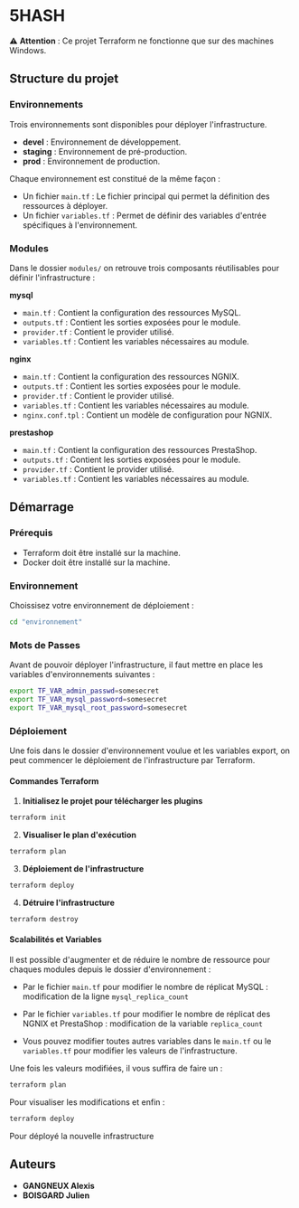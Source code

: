 # 5HASH

⚠️ **Attention** : Ce projet Terraform ne fonctionne que sur des machines Windows.

## Structure du projet 

### Environnements 

Trois environnements sont disponibles pour déployer l'infrastructure.

*   **devel** : Environnement de développement.
*   **staging** : Environnement de pré-production.
*   **prod** : Environnement de production.

Chaque environnement est constitué de la même façon :
*   Un fichier `main.tf` : Le fichier principal qui permet la définition des ressources à déployer.
*   Un fichier `variables.tf` : Permet de définir des variables d'entrée spécifiques à l'environnement. 

### Modules 

Dans le dossier `modules/` on retrouve trois composants réutilisables pour définir l'infrastructure :

**mysql**

*   `main.tf` : Contient la configuration des ressources MySQL.
*   `outputs.tf` : Contient les sorties exposées pour le module.
*   `provider.tf` : Contient le provider utilisé.
*   `variables.tf` : Contient les variables nécessaires au module. 

**nginx**

*   `main.tf` : Contient la configuration des ressources NGNIX.
*   `outputs.tf` : Contient les sorties exposées pour le module.
*   `provider.tf` : Contient le provider utilisé.
*   `variables.tf` : Contient les variables nécessaires au module. 
*   `nginx.conf.tpl` : Contient un modèle de configuration pour NGNIX. 

**prestashop**

*   `main.tf` : Contient la configuration des ressources PrestaShop.
*   `outputs.tf` : Contient les sorties exposées pour le module.
*   `provider.tf` : Contient le provider utilisé.
*   `variables.tf` : Contient les variables nécessaires au module. 

## Démarrage

### Prérequis

*   Terraform doit être installé sur la machine.
*   Docker doit être installé sur la machine.

### Environnement

Choissisez votre environnement de déploiement :

```Bash
cd "environnement"
```

### Mots de Passes

Avant de pouvoir déployer l'infrastructure, il faut mettre en place les variables d'environnements suivantes : 

```Bash
export TF_VAR_admin_passwd=somesecret
export TF_VAR_mysql_password=somesecret
export TF_VAR_mysql_root_password=somesecret
```

### Déploiement

Une fois dans le dossier d'environnement voulue et les variables export, on peut commencer le déploiement de l'infrastructure par Terraform.

#### Commandes Terraform 

1. **Initialisez le projet pour télécharger les plugins**
```Bash
terraform init
```
2. **Visualiser le plan d'exécution**
```Bash
terraform plan
```
3. **Déploiement de l'infrastructure**
```Bash
terraform deploy
```
4. **Détruire l'infrastructure**
```Bash
terraform destroy
```

#### Scalabilités et Variables

Il est possible d'augmenter et de réduire le nombre de ressource pour chaques modules depuis le dossier d'environnement : 

*   Par le fichier `main.tf` pour modifier le nombre de réplicat MySQL : modification de la ligne `mysql_replica_count`

*   Par le fichier `variables.tf` pour modifier le nombre de réplicat des NGNIX et PrestaShop : modification de la variable `replica_count`

*   Vous pouvez modifier toutes autres variables dans le `main.tf` ou le `variables.tf` pour modifier les valeurs de l'infrastructure. 

Une fois les valeurs modifiées, il vous suffira de faire un : 
```Bash
terraform plan
```
Pour visualiser les modifications et enfin :
```Bash
terraform deploy
```
Pour déployé la nouvelle infrastructure

## Auteurs 

*   **GANGNEUX Alexis**
*   **BOISGARD Julien**